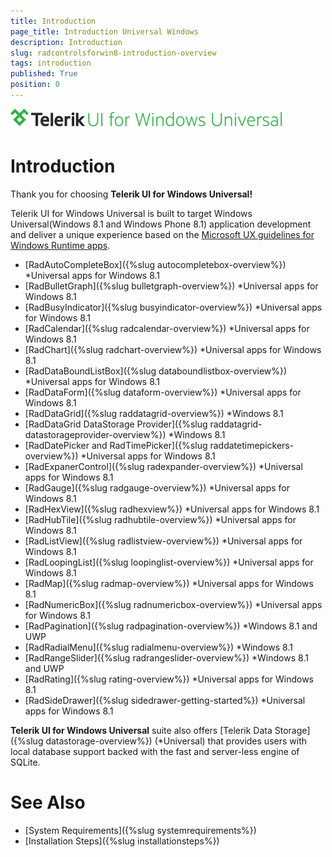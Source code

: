 ```yaml
---
title: Introduction
page_title: Introduction Universal Windows 
description: Introduction
slug: radcontrolsforwin8-introduction-overview
tags: introduction
published: True
position: 0
---
```


![Rad Controls-Introduction-Overview](images/Introduction/RadControls-Introduction-Overview.png)

# Introduction

Thank you for choosing **Telerik UI for Windows Universal!**

Telerik UI for Windows Universal is built to target Windows Universal(Windows 8.1 and Windows Phone 8.1) application development and deliver a unique experience based on the [Microsoft UX guidelines for Windows Runtime apps](http://msdn.microsoft.com/en-us/library/windows/apps/hh465424.aspx).  

* [RadAutoCompleteBox]({%slug autocompletebox-overview%}) *Universal apps for Windows 8.1
* [RadBulletGraph]({%slug bulletgraph-overview%}) *Universal apps for Windows 8.1
* [RadBusyIndicator]({%slug busyindicator-overview%}) *Universal apps for Windows 8.1
* [RadCalendar]({%slug radcalendar-overview%}) *Universal apps for Windows 8.1
* [RadChart]({%slug radchart-overview%}) *Universal apps for Windows 8.1
* [RadDataBoundListBox]({%slug databoundlistbox-overview%}) *Universal apps for Windows 8.1
* [RadDataForm]({%slug dataform-overview%}) *Universal apps for Windows 8.1
* [RadDataGrid]({%slug raddatagrid-overview%}) *Windows 8.1
* [RadDataGrid DataStorage Provider]({%slug raddatagrid-datastorageprovider-overview%}) *Windows 8.1
* [RadDatePicker and RadTimePicker]({%slug raddatetimepickers-overview%}) *Universal apps for Windows 8.1
* [RadExpanerControl]({%slug radexpander-overview%}) *Universal apps for Windows 8.1
* [RadGauge]({%slug radgauge-overview%}) *Universal apps for Windows 8.1
* [RadHexView]({%slug radhexview%}) *Universal apps for Windows 8.1
* [RadHubTile]({%slug radhubtile-overview%}) *Universal apps for Windows 8.1
* [RadListView]({%slug radlistview-overview%}) *Universal apps for Windows 8.1
* [RadLoopingList]({%slug loopinglist-overview%}) *Universal apps for Windows 8.1
* [RadMap]({%slug radmap-overview%}) *Universal apps for Windows 8.1
* [RadNumericBox]({%slug radnumericbox-overview%}) *Universal apps for Windows 8.1
* [RadPagination]({%slug radpagination-overview%}) *Windows 8.1 and UWP
* [RadRadialMenu]({%slug radialmenu-overview%}) *Windows 8.1
* [RadRangeSlider]({%slug radrangeslider-overview%}) *Windows 8.1 and UWP
* [RadRating]({%slug rating-overview%}) *Universal apps for Windows 8.1
* [RadSideDrawer]({%slug sidedrawer-getting-started%}) *Universal apps for Windows 8.1
            
**Telerik UI for Windows Universal** suite also offers [Telerik Data Storage]({%slug datastorage-overview%}) (*Universal) that provides users with local database support backed with the fast and server-less engine of SQLite.
        
# See Also

 * [System Requirements]({%slug systemrequirements%})
 * [Installation Steps]({%slug installationsteps%})
